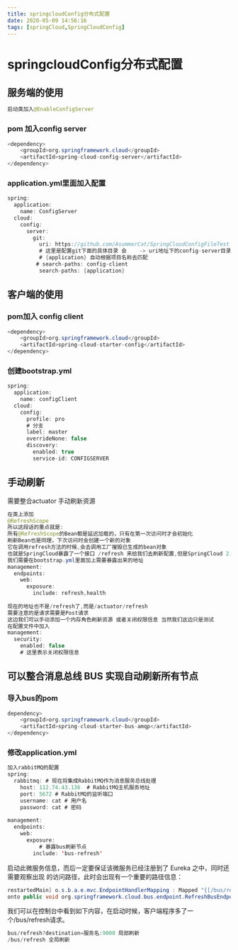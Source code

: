 ```yaml
---
title: springcloudConfig分布式配置
date: 2020-05-09 14:56:16
tags: [springCloud,SpringCloudConfig]
---
```


# springcloudConfig分布式配置

## 服务端的使用

```java
启动类加入@EnableConfigServer
```

### pom 加入config server

```java
<dependency>
    <groupId>org.springframework.cloud</groupId>
    <artifactId>spring-cloud-config-server</artifactId>
</dependency>
```

###  application.yml里面加入配置

<!--more-->

```java
spring:
  application:
    name: ConfigServer
  cloud:
    config:
      server:
        git:
          uri: https://github.com/AsummerCat/SpringCloudConfigFileTest
          # 这里是配置git下面的具体目录 会    -> uri地址下的config-server目录中
          # {application} 自动根据项目名称去匹配
         # search-paths: config-client
          search-paths: {application}
```

## 客户端的使用

### pom加入 config client

```java
<dependency>
    <groupId>org.springframework.cloud</groupId>
    <artifactId>spring-cloud-starter-config</artifactId>
</dependency>
```

### 创建bootstrap.yml

```java
spring:
  application:
    name: configClient
  cloud:
    config:
      profile: pro
      # 分支
      label: master
      overrideNone: false
      discovery:
        enabled: true
        service-id: CONFIGSERVER

```

## 手动刷新

需要整合actuator 手动刷新资源

```java
在类上添加
@RefreshScope
所以这段话的重点就是:
所有@RefreshScope的Bean都是延迟加载的，只有在第一次访问时才会初始化
刷新Bean也是同理，下次访问时会创建一个新的对象
它在调用refresh方法的时候,会去调用工厂摧毁已生成的bean对象
也就是SpringCloud暴露了一个接口 /refresh 来给我们去刷新配置,但是SpringCloud 2.0.0以后,有了改变.
我们需要在bootstrap.yml里面加上需要暴露出来的地址
management:
  endpoints:
    web:
      exposure:
        include: refresh,health
        
现在的地址也不是/refresh了,而是/actuator/refresh
需要注意的是请求需要是Post请求
这边我们可以手动添加一个内存角色刷新资源 或者关闭权限信息 当然我们这边只是测试
在配置文件中加入 
management:
  security:
    enabled: false
    # 这里表示关闭权限信息
```

## 可以整合消息总线 BUS 实现自动刷新所有节点

### 导入bus的pom

```java
dependency>
    <groupId>org.springframework.cloud</groupId>
    <artifactId>spring-cloud-starter-bus-amqp</artifactId>
</dependency>
```

### 修改application.yml

```java
加入rabbitMQ的配置
spring:
  rabbitmq: # 现在将集成RabbitMQ作为消息服务总线处理
    host: 112.74.43.136  # RabbitMQ主机服务地址
    port: 5672 # RabbitMQ的监听端口
    username: cat # 用户名
    password: cat # 密码
    
management:
  endpoints:
    web:
      exposure:
          # 暴露bus刷新节点
        include: 'bus-refresh'    
```

启动此微服务信息，而后一定要保证该微服务已经注册到了 Eureka 之中，同时还需要观察出现 的访问路径，此时会出现有一个重要的路径信息：

```java
restartedMain] o.s.b.a.e.mvc.EndpointHandlerMapping : Mapped "{[/bus/refresh],methods=[POST]}"
onto public void org.springframework.cloud.bus.endpoint.RefreshBusEndpoint.refresh(java.lang.String)
```

我们可以在控制台中看到如下内容，在启动时候，客户端程序多了一个/bus/refresh请求。

```java
bus/refresh?destination=服务名:9000 局部刷新
/bus/refresh 全局刷新
```

